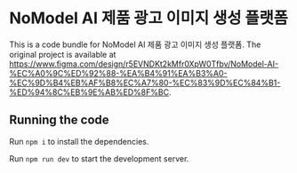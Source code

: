 
  # NoModel AI 제품 광고 이미지 생성 플랫폼

  This is a code bundle for NoModel AI 제품 광고 이미지 생성 플랫폼. The original project is available at https://www.figma.com/design/r5EVNDKt2kMfr0XpW0Tfbv/NoModel-AI-%EC%A0%9C%ED%92%88-%EA%B4%91%EA%B3%A0-%EC%9D%B4%EB%AF%B8%EC%A7%80-%EC%83%9D%EC%84%B1-%ED%94%8C%EB%9E%AB%ED%8F%BC.

  ## Running the code

  Run `npm i` to install the dependencies.

  Run `npm run dev` to start the development server.
  